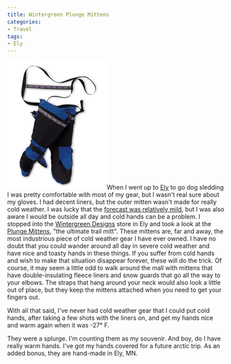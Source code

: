 ```yaml
---
title: Wintergreen Plunge Mittens
categories:
- Travel
tags:
- Ely
---
```


![Wintergreen-Plunge-Mittens.jpg](/assets/posts/2009/wintergreen-plunge-mittens.jpg)When I went up to [Ely](http://www.ely.org/) to go dog sledding I was pretty comfortable with most of my gear, but I wasn't real sure about my gloves. I had decent liners, but the outer mitten wasn't made for really cold weather. I was lucky that the [forecast was relatively mild](http://things.thingelstad.com/post/73522225/all-things-considered-a-pretty-great-forecast-for), but I was also aware I would be outside all day and cold hands can be a problem. I stopped into the [Wintergreen Designs](http://www.wintergreendesigns.com/) store in Ely and took a look at the [Plunge Mittens](http://www.wintergreendesigns.com/mm5/merchant.mvc?Screen=PROD&Store_Code=WGN&Product_Code=78080&Category_Code=ACCHANDS), "the ultimate trail mitt".
These mittens are, far and away, the most industrious piece of cold weather gear I have ever owned. I have no doubt that you could wander around all day in severe cold weather and have nice and toasty hands in these things. If you suffer from cold hands and wish to make that situation disappear forever, these will do the trick. Of course, it may seem a little odd to walk around the mall with mittens that have double-insulating fleece liners and snow guards that go all the way to your elbows. The straps that hang around your neck would also look a little out of place, but they keep the mittens attached when you need to get your fingers out.

With all that said, I've never had cold weather gear that I could put cold hands, after taking a few shots with the liners on, and get my hands nice and warm again when it was -27° F.

They were a splurge. I'm counting them as my souvenir. And boy, do I have really warm hands. I've got my hands covered for a future arctic trip. As an added bonus, they are hand-made in Ely, MN.
  

